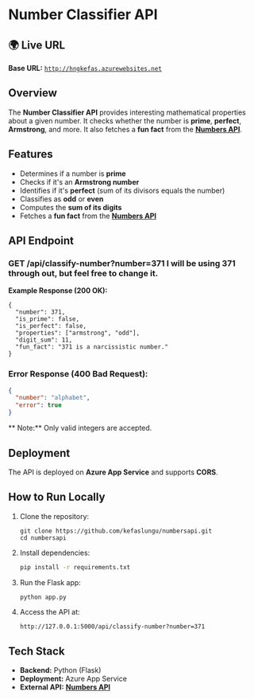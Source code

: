# Number Classifier API  

## 🌍 Live URL  
**Base URL:** [`http://hngkefas.azurewebsites.net`](http://hngkefas.azurewebsites.net)  

## Overview  
The **Number Classifier API** provides interesting mathematical properties about a given number. It checks whether the number is **prime**, **perfect**, **Armstrong**, and more. It also fetches a **fun fact** from the **[Numbers API](http://numbersapi.com/)**.  

## Features  
* Determines if a number is **prime**  
* Checks if it's an **Armstrong number**  
* Identifies if it's **perfect** (sum of its divisors equals the number)  
* Classifies as **odd** or **even**  
* Computes the **sum of its digits**  
* Fetches a **fun fact** from the **[Numbers API](http://numbersapi.com/)**  

## API Endpoint  
### **GET /api/classify-number?number=371**  I will be using 371 through out, but feel free to change it.
**Example Response (200 OK):**  
```
{
  "number": 371,
  "is_prime": false,
  "is_perfect": false,
  "properties": ["armstrong", "odd"],
  "digit_sum": 11,
  "fun_fact": "371 is a narcissistic number."
}
```
### **Error Response (400 Bad Request):**  
```json
{
  "number": "alphabet",
  "error": true
}
```
** Note:** Only valid integers are accepted.  

## Deployment  
The API is deployed on **Azure App Service** and supports **CORS**.  

## How to Run Locally  
1. Clone the repository:  
   ```
   git clone https://github.com/kefaslungu/numbersapi.git
   cd numbersapi
   ```
2. Install dependencies:  
   ```bash
   pip install -r requirements.txt
   ```
3. Run the Flask app:  
   ```bash
   python app.py
   ```
4. Access the API at:  
   ```
   http://127.0.0.1:5000/api/classify-number?number=371
   ```

## Tech Stack  
- **Backend:** Python (Flask)  
- **Deployment:** Azure App Service  
- **External API:** **[Numbers API](http://numbersapi.com/)**  